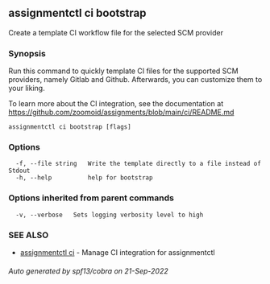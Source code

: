 ## assignmentctl ci bootstrap

Create a template CI workflow file for the selected SCM provider

### Synopsis

Run this command to quickly template CI files for the supported SCM providers,
namely Gitlab and Github. Afterwards, you can customize them to your liking.

To learn more about the CI integration, see the documentation at
<https://github.com/zoomoid/assignments/blob/main/ci/README.md>

```text
assignmentctl ci bootstrap [flags]
```

### Options

```text
  -f, --file string   Write the template directly to a file instead of Stdout
  -h, --help          help for bootstrap
```

### Options inherited from parent commands

```text
  -v, --verbose   Sets logging verbosity level to high
```

### SEE ALSO

- [assignmentctl ci](assignmentctl_ci.md) - Manage CI integration for assignmentctl

###### Auto generated by spf13/cobra on 21-Sep-2022

